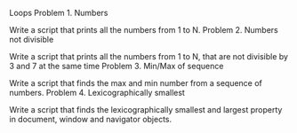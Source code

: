 Loops
Problem 1. Numbers

Write a script that prints all the numbers from 1 to N.
Problem 2. Numbers not divisible

Write a script that prints all the numbers from 1 to N, that are not divisible by 3 and 7 at the same time
Problem 3. Min/Max of sequence

Write a script that finds the max and min number from a sequence of numbers.
Problem 4. Lexicographically smallest

Write a script that finds the lexicographically smallest and largest property in document, window and navigator objects.